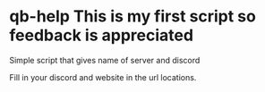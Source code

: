 # qb-help This is my first script so feedback is appreciated
Simple script that gives name of server and discord
 
Fill in your discord and website in the url locations.
